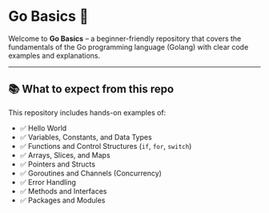 # Go Basics 🚀

Welcome to **Go Basics** – a beginner-friendly repository that covers the fundamentals of the Go programming language (Golang) with clear code examples and explanations.

---

## 📚 What to expect from this repo

This repository includes hands-on examples of:

- ✅ Hello World
- ✅ Variables, Constants, and Data Types
- ✅ Functions and Control Structures (`if`, `for`, `switch`)
- ✅ Arrays, Slices, and Maps
- ✅ Pointers and Structs
- ✅ Goroutines and Channels (Concurrency)
- ✅ Error Handling
- ✅ Methods and Interfaces
- ✅ Packages and Modules
